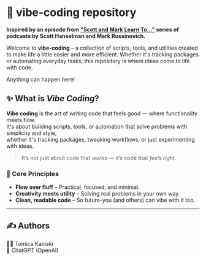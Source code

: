 # 🚚 vibe-coding repository

**Inspired by an episode from ["Scott and Mark Learn To..."](https://www.youtube.com/playlist?list=PL0M0zPgJ3HSf4XZvYgZPUXgSrfzBN26pf) series of podcasts by Scott Hanselman and Mark Russinovich.**  

Welcome to **vibe-coding** – a collection of scripts, tools, and utilities created to make life a little easier and more efficient. Whether it's tracking packages or automating everyday tasks, this repository is where ideas come to life with code.  
  
Anything can happen here!

## ✨ What is *Vibe Coding*?

**Vibe coding** is the art of writing code that feels good — where functionality meets flow.  
It's about building scripts, tools, or automation that solve problems with simplicity and style,  
whether it's tracking packages, tweaking workflows, or just experimenting with ideas.

> It’s not just about code that *works* — it’s code that *feels right*.

### 🧠 Core Principles
- **Flow over fluff** – Practical, focused, and minimal.
- **Creativity meets utility** – Solving real problems in your own way.
- **Clean, readable code** – So future-you (and others) can vibe with it too.

---

## ✍️ Authors
🧑‍💻 Tomica Kaniski  
🤖 ChatGPT (OpenAI)
